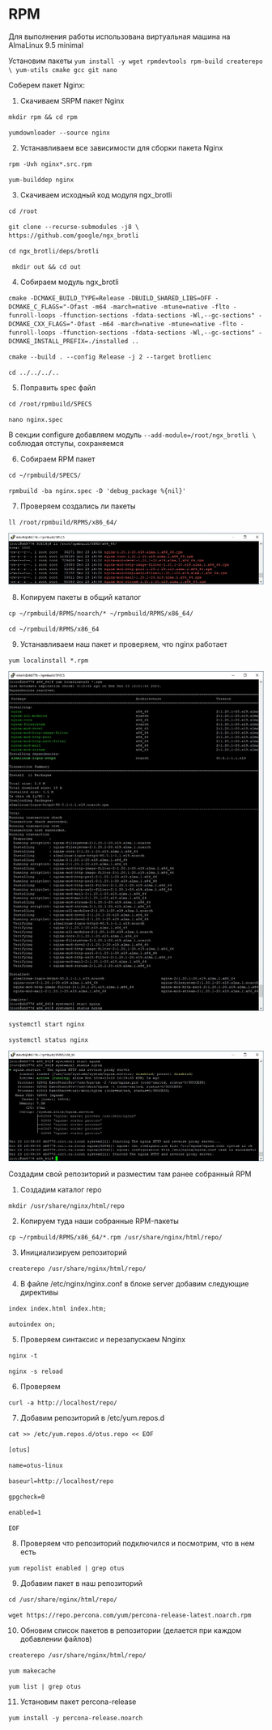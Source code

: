 # RPM

Для выполнения работы использована виртуальная машина на AlmaLinux 9.5 minimal

Установим пакеты `yum install -y wget rpmdevtools rpm-build createrepo \
 yum-utils cmake gcc git nano`

Соберем пакет Nginx:

1. Скачиваем SRPM пакет Nginx

`mkdir rpm && cd rpm`

`yumdownloader --source nginx`

2. Устанавливаем все зависимости для сборки пакета Nginx

`rpm -Uvh nginx*.src.rpm`

`yum-builddep nginx`

3. Скачиваем исходный код модуля ngx_brotli

`cd /root`

`git clone --recurse-submodules -j8 \
https://github.com/google/ngx_brotli`

`cd ngx_brotli/deps/brotli`

` mkdir out && cd out`

4. Собираем модуль ngx_brotli

`cmake -DCMAKE_BUILD_TYPE=Release -DBUILD_SHARED_LIBS=OFF -DCMAKE_C_FLAGS="-Ofast -m64 -march=native -mtune=native -flto -funroll-loops -ffunction-sections -fdata-sections -Wl,--gc-sections" -DCMAKE_CXX_FLAGS="-Ofast -m64 -march=native -mtune=native -flto -funroll-loops -ffunction-sections -fdata-sections -Wl,--gc-sections" -DCMAKE_INSTALL_PREFIX=./installed ..`

`cmake --build . --config Release -j 2 --target brotlienc`

`cd ../../../..`

5. Поправить spec файл

`cd /root/rpmbuild/SPECS`

`nano nginx.spec`

В секции configure добавляем модуль `--add-module=/root/ngx_brotli \` соблюдая отступы, сохраняемся

6. Собираем RPM пакет

`cd ~/rpmbuild/SPECS/`

`rpmbuild -ba nginx.spec -D 'debug_package %{nil}'`

7. Проверяем создались ли пакеты

`ll /root/rpmbuild/RPMS/x86_64/`

![Image alt](https://github.com/NikPuskov/RPM/blob/main/rpm1.jpg)

8. Копируем пакеты в общий каталог

`cp ~/rpmbuild/RPMS/noarch/* ~/rpmbuild/RPMS/x86_64/`

`cd ~/rpmbuild/RPMS/x86_64`

9. Устанавливаем наш пакет и проверяем, что nginx работает

`yum localinstall *.rpm`

![Image alt](https://github.com/NikPuskov/RPM/blob/main/rpm2.jpg)

`systemctl start nginx`

`systemctl status nginx`

![Image alt](https://github.com/NikPuskov/RPM/blob/main/rpm3.jpg)



Создадим свой репозиторий и разместим там ранее собранный RPM

1. Создадим каталог repo

`mkdir /usr/share/nginx/html/repo`

2. Копируем туда наши собранные RPM-пакеты

`cp ~/rpmbuild/RPMS/x86_64/*.rpm /usr/share/nginx/html/repo/`

3. Инициализируем репозиторий

`createrepo /usr/share/nginx/html/repo/`

4. В файле /etc/nginx/nginx.conf в блоке server добавим следующие директивы

`index index.html index.htm;`

`autoindex on;`

5. Проверяем синтаксис и перезапускаем Nпginx

`nginx -t`

`nginx -s reload`

6. Проверяем

`curl -a http://localhost/repo/`

7. Добавим репозиторий в /etc/yum.repos.d

`cat >> /etc/yum.repos.d/otus.repo << EOF`

`[otus]`

`name=otus-linux`

`baseurl=http://localhost/repo`

`gpgcheck=0`

`enabled=1`

`EOF`

8. Проверяем что репозиторий подключился и посмотрим, что в нем есть

`yum repolist enabled | grep otus`

9. Добавим пакет в наш репозиторий

`cd /usr/share/nginx/html/repo/`

`wget https://repo.percona.com/yum/percona-release-latest.noarch.rpm`

10. Обновим список пакетов в репозитории (делается при каждом добавлении файлов)

`createrepo /usr/share/nginx/html/repo/`

`yum makecache`

`yum list | grep otus`

11. Установим пакет percona-release

`yum install -y percona-release.noarch`




